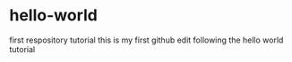 # hello-world
first respository tutorial
this is my first github edit following the hello world tutorial
